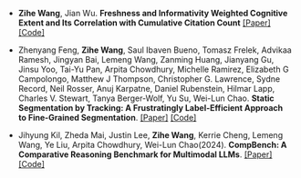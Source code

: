 
- <strong>Zihe Wang</strong>, Jian Wu. <strong>Freshness and Informativity Weighted Cognitive Extent and Its
Correlation with Cumulative Citation Count</strong> [[Paper]](https://arxiv.org/abs/2412.03557) [[Code]](https://github.com/ZiheHerzWang/Freshness-and-Informativity-Weighted-Cognitive-Extent)

- Zhenyang Feng, <strong>Zihe Wang</strong>, Saul Ibaven Bueno, Tomasz Frelek, Advikaa Ramesh, Jingyan Bai, Lemeng Wang, Zanming Huang, Jianyang Gu, Jinsu Yoo, Tai-Yu Pan, Arpita Chowdhury, Michelle Ramirez, Elizabeth G Campolongo, Matthew J Thompson, Christopher G. Lawrence, Sydne Record, Neil Rosser, Anuj Karpatne, Daniel Rubenstein, Hilmar Lapp, Charles V. Stewart, Tanya Berger-Wolf, Yu Su, Wei-Lun Chao. <strong>Static Segmentation by Tracking: A Frustratingly Label-Efficient Approach to Fine-Grained Segmentation</strong>. [[Paper]](https://arxiv.org/pdf/2501.06749) [[Code]](https://github.com/Imageomics/SST.git)

- Jihyung Kil, Zheda Mai, Justin Lee, <strong>Zihe Wang</strong>, Kerrie Cheng, Lemeng Wang, Ye Liu, Arpita Chowdhury, Wei-Lun Chao(2024). <strong>CompBench: A Comparative Reasoning Benchmark for Multimodal LLMs</strong>.  [[Paper]](https://arxiv.org/abs/2407.16837) [[Code]](https://github.com/RaptorMai/CompBench)